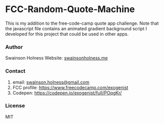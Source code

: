 # FCC-Random-Quote-Machine

This is my addition to the free-code-camp quote app challenge. Note that the javascript file contains an animated gradient background script I developed for this project that could be used in other apps. 

### Author
Swainson Holness
Website: [swainsonholness.me](http://swainsonholness.me/)

### Contact
1. email: swainson.holness@gmail.com 
2. FCC profile: https://www.freecodecamp.com/exogenist
3. Codepen: https://codepen.io/exogenist/full/POqgKr/

### License
MIT
